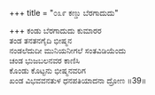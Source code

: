 +++
title = "೦೩೯ ಕಣ್ಡು ಬೆರಗಾದುದು"

+++
ಕಂಡು ಬೆರಗಾದುದು ಕುಮಾರರ  
ತಂಡ ತನತನಗೈದಿ ಭೀಷ್ಮನ  
ನಂಡಲೆದುದೀ ಮುನಿಯನೀಗಲೆ ಸಂತವಿಡಿಯೆಂದು   
ಚಂಡ ಭುಜಬಲನವರ ಕಾಣಿಸಿ  
ಕೊಂಡು ಕೊಟ್ಟನು ಭೀಷ್ಮನವರಿಗ  
ಖಂಡ ವಿಭವವನತುಳ ಧನಪತಿಯಾದನಾ ದ್ರೋಣ    ॥39॥